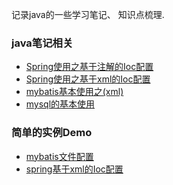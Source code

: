 记录java的一些学习笔记、 知识点梳理. 

### java笔记相关
- [Spring使用之基于注解的Ioc配置](note/Spring使用之基于注解的Ioc配置.md)
- [Spring使用之基于xml的Ioc配置](note/Spring使用之基于xml的Ioc配置.md)
- [mybatis基本使用之(xml)](note/mybatis基本使用之(xml).md)  
- [mysql的基本使用](note/mysql基础教程.md)  


### 简单的实例Demo
- [mybatis文件配置](demo/mybatis文件配置) 
- [spring基于xml的Ioc配置](demo/spring基于xml的Ioc配置) 
